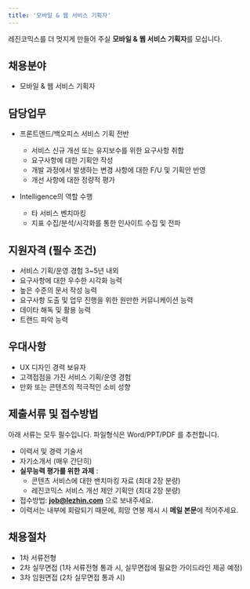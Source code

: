 ```yaml
---
title: '모바일 & 웹 서비스 기획자'
---
```


레진코믹스를 더 멋지게 만들어 주실 **모바일 & 웹 서비스 기획자**를 모십니다.

## 채용분야

- 모바일 & 웹 서비스 기획자

## 담당업무

- 프론트엔드/백오피스 서비스 기획 전반
	- 서비스 신규 개선 또는 유지보수를 위한 요구사항 취합
    - 요구사항에 대한 기획안 작성
    - 개발 과정에서 발생하는 변경 사항에 대한 F/U 및 기획안 반영
    - 개선 사항에 대한 정량적 평가

- Intelligence의 역할 수행
	- 타 서비스 벤치마킹 
	- 지표 수집/분석/시각화를 통한 인사이트 수집 및 전파 

## 지원자격 (필수 조건)

- 서비스 기획/운영 경험 3~5년 내외 
- 요구사항에 대한 우수한 시각화 능력
- 높은 수준의 문서 작성 능력
- 요구사항 도출 및 업무 진행을 위한 원만한 커뮤니케이션 능력
- 데이타 해독 및 활용 능력 
- 트랜드 파악 능력 

## 우대사항

- UX 디자인 경력 보유자 
- 고객접점을 가진 서비스 기획/운영 경험
- 만화 또는 콘텐츠의 적극적인 소비 성향

## 제출서류 및 접수방법

아래 서류는 모두 필수입니다. 파일형식은 Word/PPT/PDF 를 추천합니다.

- 이력서 및 경력 기술서 
- 자기소개서 (매우 간단히)
- **실무능력 평가를 위한 과제** : 
  - 콘텐츠 서비스에 대한 밴치마킹 자료 (최대 2장 분량)
  - 레진코믹스 서비스 개선 제안 기획안 (최대 2장 분량)
- 접수방법: **job@lezhin.com** 으로 보내주세요.
- 이력서는 내부에 회람되기 때문에, 희망 연봉 제시 시 **메일 본문**에 적어주세요.

## 채용절차 

- 1차 서류전형
- 2차 실무면접 (1차 서류전형 통과 시, 실무면접에 필요한 가이드라인 제공 예정)
- 3차 임원면접 (2차 실무면접 통과 시)

